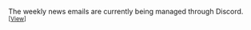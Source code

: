 The weekly news emails are currently being managed through Discord. <sup>[[View](discord:discord.com/channels/569603162739179520/708958305686388767/708958342118244368)]</sup>
